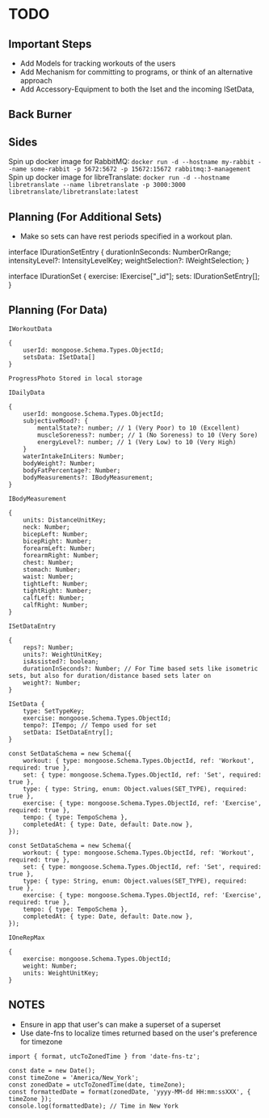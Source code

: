 # TODO

## Important Steps

- Add Models for tracking workouts of the users
- Add Mechanism for committing to programs, or think of an alternative approach
- Add Accessory-Equipment to both the Iset and the incoming ISetData,

## Back Burner


## Sides

Spin up docker image for RabbitMQ: `docker run -d --hostname my-rabbit --name some-rabbit -p 5672:5672 -p 15672:15672 rabbitmq:3-management`
Spin up docker image for libreTranslate: `docker run -d --hostname libretranslate --name libretranslate -p 3000:3000 libretranslate/libretranslate:latest`

## Planning (For Additional Sets)

- Make so sets can have rest periods specified in a workout plan.

interface IDurationSetEntry {
  durationInSeconds: NumberOrRange;
  intensityLevel?: IntensityLevelKey;
  weightSelection?: IWeightSelection;
}

interface IDurationSet {
  exercise: IExercise["_id"];
  sets: IDurationSetEntry[];
}

## Planning (For Data)

```
IWorkoutData

{
    userId: mongoose.Schema.Types.ObjectId;
    setsData: ISetData[]
}

ProgressPhoto Stored in local storage

IDailyData

{
    userId: mongoose.Schema.Types.ObjectId;
    subjectiveMood?: {
        mentalState?: number; // 1 (Very Poor) to 10 (Excellent)
        muscleSoreness?: number; // 1 (No Soreness) to 10 (Very Sore)
        energyLevel?: number; // 1 (Very Low) to 10 (Very High)
    }
    waterIntakeInLiters: Number;
    bodyWeight?: Number;
    bodyFatPercentage?: Number;
    bodyMeasurements?: IBodyMeasurement;
}

IBodyMeasurement 

{
    units: DistanceUnitKey;
    neck: Number;
    bicepLeft: Number;
    bicepRight: Number;
    forearmLeft: Number;
    forearmRight: Number;
    chest: Number;
    stomach: Number;
    waist: Number;
    tightLeft: Number;
    tightRight: Number;
    calfLeft: Number;
    calfRight: Number;
}

ISetDataEntry

{
    reps?: Number;
    units?: WeightUnitKey;
    isAssisted?: boolean;
    durationInSeconds?: Number; // For Time based sets like isometric sets, but also for duration/distance based sets later on
    weight?: Number;
}

ISetData {
    type: SetTypeKey;
    exercise: mongoose.Schema.Types.ObjectId;
    tempo?: ITempo; // Tempo used for set
    setData: ISetDataEntry[];
}

const SetDataSchema = new Schema({
    workout: { type: mongoose.Schema.Types.ObjectId, ref: 'Workout', required: true },
    set: { type: mongoose.Schema.Types.ObjectId, ref: 'Set', required: true },
    type: { type: String, enum: Object.values(SET_TYPE), required: true },
    exercise: { type: mongoose.Schema.Types.ObjectId, ref: 'Exercise', required: true },
    tempo: { type: TempoSchema },
    completedAt: { type: Date, default: Date.now },
});

const SetDataSchema = new Schema({
    workout: { type: mongoose.Schema.Types.ObjectId, ref: 'Workout', required: true },
    set: { type: mongoose.Schema.Types.ObjectId, ref: 'Set', required: true },
    type: { type: String, enum: Object.values(SET_TYPE), required: true },
    exercise: { type: mongoose.Schema.Types.ObjectId, ref: 'Exercise', required: true },
    tempo: { type: TempoSchema },
    completedAt: { type: Date, default: Date.now },
});

IOneRepMax

{
    exercise: mongoose.Schema.Types.ObjectId;
    weight: Number;
    units: WeightUnitKey;
}

```


## NOTES

* Ensure in app that user's can make a superset of a superset
* Use date-fns to localize times returned based on the user's preference for timezone

```
import { format, utcToZonedTime } from 'date-fns-tz';

const date = new Date();
const timeZone = 'America/New_York';
const zonedDate = utcToZonedTime(date, timeZone);
const formattedDate = format(zonedDate, 'yyyy-MM-dd HH:mm:ssXXX', { timeZone });
console.log(formattedDate); // Time in New York
```